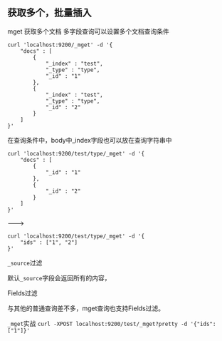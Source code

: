 ##  获取多个，批量插入
mget 获取多个文档
多字段查询可以设置多个文档查询条件

```
curl 'localhost:9200/_mget' -d '{
    "docs" : [
        {
            "_index" : "test",
            "_type" : "type",
            "_id" : "1"
        },
        {
            "_index" : "test",
            "_type" : "type",
            "_id" : "2"
        }
    ]
}'
```
在查询条件中，body中_index字段也可以放在查询字符串中
```
curl 'localhost:9200/test/type/_mget' -d '{
    "docs" : [
        {
            "_id" : "1"
        },
        {
            "_id" : "2"
        }
    ]
}'
```
--->
```
curl 'localhost:9200/test/type/_mget' -d '{
    "ids" : ["1", "2"]
}'
```

`_source`过滤

默认`_source`字段会返回所有的内容，

Fields过滤

与其他的普通查询差不多，mget查询也支持Fields过滤。


`_mget`实战
```curl -XPOST localhost:9200/test/_mget?pretty -d '{"ids":["1"]}' ```








